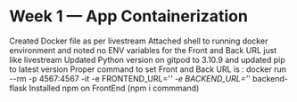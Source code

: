 # Week 1 — App Containerization

Created Docker file as per livestream
Attached shell to running docker environment and noted no ENV variables for the Front and Back URL just like livestream 
Updated Python version on gitpod to 3.10.9 and updated pip to latest version
Proper command to set Front and Back URL is :  docker run --rm -p 4567:4567 -it -e FRONTEND_URL='*' -e BACKEND_URL='*' backend-flask
Installed npm on FrontEnd (npm i commmand)
 